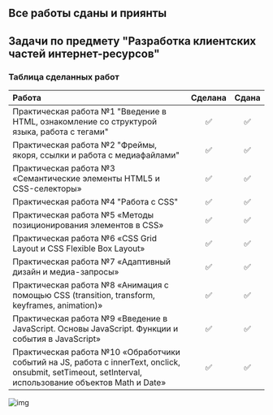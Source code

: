 ## Все работы сданы и приянты
## Задачи по предмету "Разработка клиентских частей интернет-ресурсов"
### Таблица сделанных работ
| Работа      |    Сделана   |     Сдана     |
| :---        |    :----:    |     :---:     |
| Практическая работа №1 "Введение в HTML, ознакомление со структурой языка, работа с тегами"       | ✅|✅|
| Практическая работа №2 "Фреймы, якоря, ссылки и работа с медиафайлами"                            | ✅|✅|
| Практическая работа №3 «Семантические элементы HTML5 и CSS-селекторы»                             | ✅|✅|
| Практическая работа №4 "Работа с CSS"                                                             | ✅|✅|
| Практическая работа №5 «Методы позиционирования элементов в CSS»                                  | ✅|✅|
| Практическая работа №6 «CSS Grid Layout и CSS Flexible Box Layout»                                | ✅|✅|
| Практическая работа №7 «Адаптивный дизайн и медиа-запросы»                                        | ✅|✅|
| Практическая работа №8 «Анимация с помощью CSS (transition, transform, keyframes, animation)»     | ✅|✅|
| Практическая работа №9 «Введение в JavaScript. Основы JavaScript. Функции и события в JavaScript» | ✅|✅|
| Практическая работа №10 «Обработчики событий на JS, работа с innerText, onclick, onsubmit, setTimeout, setInterval, использование объектов Math и Date» | ✅|✅|




![img](https://media2.giphy.com/media/yYSSBtDgbbRzq/giphy.gif?cid=ecf05e47gdihufmx7yvl1pij9zipaoacjoxndpxsoo79uo2r&rid=giphy.gif&ct=g)

